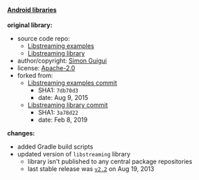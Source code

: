 #### [Android libraries](https://github.com/warren-bank/Android-libraries/tree/fyhertz/libstreaming-examples)

__original library:__

* source code repo:
  - [Libstreaming examples](https://github.com/fyhertz/libstreaming-examples)
  - [Libstreaming library](https://github.com/fyhertz/libstreaming)
* author/copyright: [Simon Guigui](https://github.com/fyhertz)
* license: [Apache-2.0](http://www.apache.org/licenses/LICENSE-2.0)
* forked from:
  - [Libstreaming examples commit](https://github.com/fyhertz/libstreaming-examples/tree/7db70d3bc63832d86a734580e346b8d931e6697b)
    * SHA1: `7db70d3`
    * date: Aug 9, 2015
  - [Libstreaming library commit](https://github.com/fyhertz/libstreaming/tree/3a78d2219a4cf5bc972cdc59a8f84349fda277c6)
    * SHA1: `3a78d22`
    * date: Feb 8, 2019

__changes:__

* added Gradle build scripts
* updated version of `libstreaming` library
  * library isn't published to any central package repositories
  * last stable release was [`v2.2`](https://github.com/fyhertz/libstreaming/releases/tag/2.2) on Aug 19, 2013
